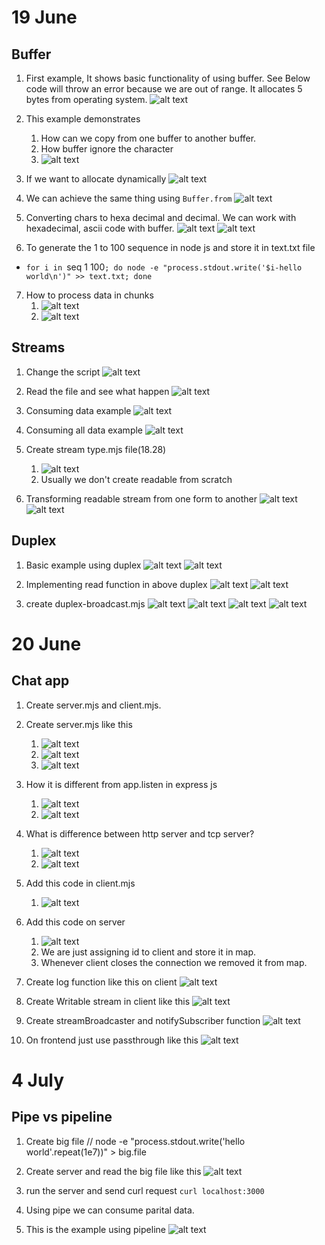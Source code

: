 # 19 June

## Buffer

1. First example, It shows basic functionality of using buffer. See Below code will throw an error because we are out of range. It allocates 5 bytes from operating system.
   ![alt text](image.png)

2. This example demonstrates

   1. How can we copy from one buffer to another buffer.
   2. How buffer ignore the character
   3. ![alt text](image-1.png)

3. If we want to allocate dynamically
   ![alt text](image-2.png)

4. We can achieve the same thing using `Buffer.from`
   ![alt text](image-3.png)

5. Converting chars to hexa decimal and decimal. We can work with hexadecimal, ascii code with buffer.
   ![alt text](image-4.png)
   ![alt text](image-5.png)

6. To generate the 1 to 100 sequence in node js and store it in text.txt file

- `for i in `seq 1 100`; do node -e "process.stdout.write('$i-hello world\n')" >> text.txt; done`

7. How to process data in chunks
   1. ![alt text](image-6.png)
   2. ![alt text](image-7.png)

## Streams

1. Change the script
   ![alt text](image-8.png)

2. Read the file and see what happen
   ![alt text](image-9.png)

3. Consuming data example
   ![alt text](image-10.png)

4. Consuming all data example
   ![alt text](image-11.png)

5. Create stream type.mjs file(18.28)

   1. ![alt text](image-12.png)
   2. Usually we don't create readable from scratch

6. Transforming readable stream from one form to another
   ![alt text](image-13.png)
   ![alt text](image-14.png)

## Duplex

1. Basic example using duplex
   ![alt text](image-15.png)
   ![alt text](image-16.png)

2. Implementing read function in above duplex
   ![alt text](image-17.png)
   ![alt text](image-18.png)

3. create duplex-broadcast.mjs
   ![alt text](image-19.png)
   ![alt text](image-20.png)
   ![alt text](image-21.png)
   ![alt text](image-22.png)

# 20 June

## Chat app

1. Create server.mjs and client.mjs.
2. Create server.mjs like this
   1. ![alt text](image-23.png)
   2. ![alt text](image-24.png)
   3. ![alt text](image-25.png)
3. How it is different from app.listen in express js

   1. ![alt text](image-26.png)
   2. ![alt text](image-27.png)

4. What is difference between http server and tcp server?

   1. ![alt text](image-28.png)
   2. ![alt text](image-29.png)

5. Add this code in client.mjs

   1. ![alt text](image-30.png)

6. Add this code on server
   1. ![alt text](image-31.png)
   2. We are just assigning id to client and store it in map.
   3. Whenever client closes the connection we removed it from map.
7. Create log function like this on client
   ![alt text](image-32.png)

8. Create Writable stream in client like this
   ![alt text](image-33.png)

9. Create streamBroadcaster and notifySubscriber function
   ![alt text](image-34.png)

10. On frontend just use passthrough like this
    ![alt text](image-35.png)

# 4 July

## Pipe vs pipeline

1. Create big file
   // node -e "process.stdout.write('hello world'.repeat(1e7))" > big.file

2. Create server and read the big file like this
   ![alt text](image-36.png)

3. run the server and send curl request `curl localhost:3000`
4. Using pipe we can consume parital data.
5. This is the example using pipeline
   ![alt text](image-37.png)
